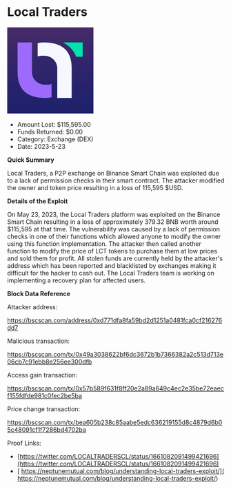 # Local Traders
![Local Traders](/rektimages/Local-Traders.png)
- Amount Lost: $115,595.00
- Funds Returned: $0.00
- Category: Exchange (DEX)
- Date: 2023-5-23

**Quick Summary**

Local Traders, a P2P exchange on Binance Smart Chain was exploited due to a lack of permission checks in their smart contract. The attacker modified the owner and token price resulting in a loss of 115,595 $USD.

  


 **Details of the Exploit**

On May 23, 2023, the Local Traders platform was exploited on the Binance Smart Chain resulting in a loss of approximately 379.32 BNB worth around $115,595 at that time. The vulnerability was caused by a lack of permission checks in one of their functions which allowed anyone to modify the owner using this function implementation. The attacker then called another function to modify the price of LCT tokens to purchase them at low prices and sold them for profit. All stolen funds are currently held by the attacker's address which has been reported and blacklisted by exchanges making it difficult for the hacker to cash out. The Local Traders team is working on implementing a recovery plan for affected users.

  


 **Block Data Reference**

Attacker address:

https://bscscan.com/address/0xd771dfa8fa59bd2d1251a0481fca0cf216276dd7

  


Malicious transaction:

https://bscscan.com/tx/0x49a3038622bf6dc3672b1b7366382a2c513d713e06cb7c91ebb8e256ee300dfb

  


Access gain transaction:

https://bscscan.com/tx/0x57b589f631f8ff20e2a89a649c4ec2e35be72eaecf155fdfde981c0fec2be5ba

  


Price change transaction:

https://bscscan.com/tx/bea605b238c85aabe5edc636219155d8c4879d6b05c48091cf1f7286bd4702ba


Proof Links:
- [https://twitter.com/LOCALTRADERSCL/status/1661082091499421696](https://twitter.com/LOCALTRADERSCL/status/1661082091499421696)
- [ https://neptunemutual.com/blog/understanding-local-traders-exploit/]( https://neptunemutual.com/blog/understanding-local-traders-exploit/)


